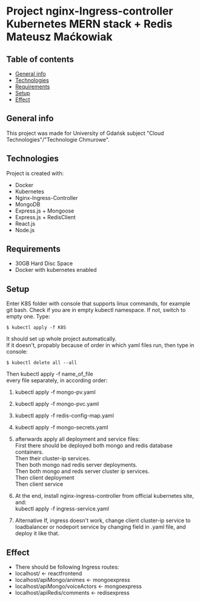 # Project nginx-Ingress-controller Kubernetes MERN stack + Redis Mateusz Maćkowiak
## Table of contents
* [General info](#general-info)
* [Technologies](#technologies)
* [Requirements](#requirements)
* [Setup](#setup)
* [Effect](#effect)

## General info
This project was made for University of Gdańsk subject "Cloud Technologies"/"Technologie Chmurowe".

	
## Technologies
Project is created with:
* Docker
* Kubernetes
* Nginx-Ingress-Controller
* MongoDB
* Express.js + Mongoose
* Express.js + RedisClient
* React.js
* Node.js

## Requirements
* 30GB Hard Disc Space
* Docker with kubernetes enabled

## Setup
Enter K8S folder with console that supports linux commands, for example git bash. Check if you are in empty kubectl namespace. If not, switch to empty one. Type:<br />
```
$ kubectl apply -f K8S
```
It should set up whole project automatically.<br />
If it doesn't, propably because of order in which yaml files run, then type in console:<br />
```
$ kubectl delete all --all
```
Then kubectl apply -f name_of_file <br />
every file separately, in according order:<br />
1. kubectl apply -f mongo-pv.yaml
2. kubectl apply -f mongo-pvc.yaml
3. kubectl apply -f redis-config-map.yaml
4. kubectl apply -f mongo-secrets.yaml
5. afterwards apply all deployment and service files:<br />
First there should be deployed both mongo and redis database containers. <br />
Then their cluster-ip services.<br />
Then both mongo nad redis server deployments.<br />
Then both mongo and reds server cluster ip services.<br />
Then client deployment<br />
Then client service<br />
6. At the end, install nginx-ingress-controller from official kubernetes site, and:<br />
kubectl apply -f ingress-service.yaml<br />

6. Alternative
If, ingress doesn't work, change client cluster-ip service to loadbalancer or nodeport service by changing field in .yaml file, and deploy it like that.

## Effect
* There should be following Ingress routes:
* localhost/ <- reactfrontend
* localhost/apiMongo/animes <- mongoexpress
* localhost/apiMongo/voiceActors <- mongoexpress
* localhost/apiRedis/comments <- redisexpress
